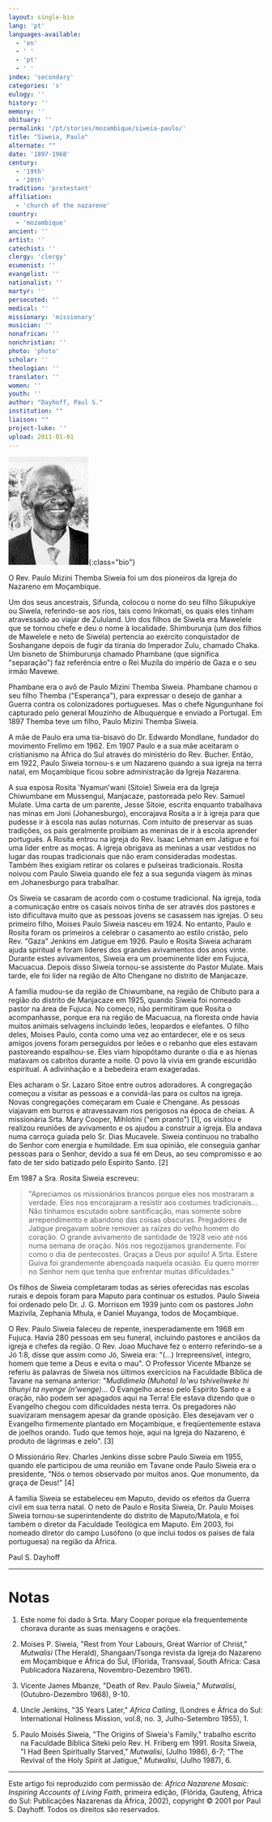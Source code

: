 ```yaml
---
layout: single-bio
lang: 'pt'
languages-available:
  - 'en'
  - ' '
  - 'pt'
  - ' '
index: 'secondary'
categories: 's'
eulogy: ''
history: ''
memory: ''
obituary: ''
permalink: '/pt/stories/mozambique/siweia-paulo/'
title: "Siweia, Paulo"
alternate: ""
date: '1897-1968'
century:
  - '19th'
  - '20th'
tradition: 'protestant'
affiliation:
  - 'church of the nazarene'
country:
  - 'mozambique'
ancient: ''
artist: ''
catechist: ''
clergy: 'clergy'
ecumenist: ''
evangelist: ''
nationalist: ''
martyr: ''
persecuted: ''
medical: ''
missionary: 'missionary'
musician: ''
nonafrican: ''
nonchristian: ''
photo: 'photo'
scholar: ''
theologian: ''
translator: ''
women: ''
youth: ''
author: "Dayhoff, Paul S."
institution: ""
liaison: ""
project-luke: ''
upload: 2011-01-01
---
```


![Paulo Siweia](/images/bio-pics/mozambique/siweia-paulo/siweia_paulo.jpg){:class="bio"}

O Rev. Paulo Mizini Themba Siweia foi um dos pioneiros da Igreja do Nazareno em Moçambique.

Um dos seus ancestrais, Sifunda, colocou o nome do seu filho Sikupukiye ou Siwela, referindo-se aos rios, tais como Inkomati, os quais eles tinham atravessado ao viajar de Zululand. Um dos filhos de Siwela era Mawelele que se tornou chefe e deu o nome à localidade. Shimburunja (um dos filhos de Mawelele e neto de Siwela) pertencia ao exército conquistador de Soshangane depois de fugir da tirania do Imperador Zulu, chamado Chaka. Um bisneto de Shimburunja chamado Phambane (que significa "separação") faz referência entre o Rei Muzila do império de Gaza e o seu irmão Mavewe.

Phambane era o avô de Paulo Mizini Themba Siweia. Phambane chamou o seu filho Themba ("Esperança"), para expressar o desejo de ganhar a Guerra contra os colonizadores portugueses. Mas o chefe Ngungunhane foi capturado pelo general Mouzinho de Albuquerque e enviado a Portugal. Em 1897 Themba teve um filho, Paulo Mizini Themba Siweia.

A mãe de Paulo era uma tia-bisavó do Dr. Edwardo Mondlane, fundador do movimento Frelimo em 1962. Em 1907 Paulo e a sua mãe aceitaram o cristianismo na África do Sul através do ministério do Rev. Bucher. Então, em 1922, Paulo Siweia tornou-s e um Nazareno quando a sua igreja na terra natal, em Moçambique ficou sobre administração da Igreja Nazarena.

A sua esposa Rosita  'Nyamun'wani (Sitoie) Siweia era da Igreja Chiwumbane em Mussengui, Manjacaze, pastoreada pelo  Rev. Samuel Mulate. Uma carta de um parente, Jesse Sitoie, escrita enquanto trabalhava nas minas em Joni (Johanesburgo), encorajava Rosita a ir à igreja para que pudesse ir à escola nas aulas noturnas. Com intuito de preservar as suas tradições, os pais geralmente proibiam as meninas de ir à escola aprender português. A Rosita entrou na igreja do Rev. Isaac Lehman em Jatigue e foi uma líder entre as moças. A igreja obrigava as meninas a usar vestidos no lugar das roupas tradicionais que não eram consideradas modestas. Também lhes exigiam retirar os colares e pulseiras tradicionais. Rosita noivou com Paulo Siweia quando ele fez a sua segunda viagem às minas em Johanesburgo para trabalhar.

Os Siweia se casaram de acordo com o costume tradicional. Na igreja, toda a comunicação entre os casais noivos tinha de ser através dos pastores e isto dificultava muito que as pessoas jovens se casassem nas igrejas. O seu primeiro filho, Moises Paulo Siweia nasceu em 1924. No entanto, Paulo e Rosita foram os primeiros a celebrar o casamento ao estilo cristão, pelo Rev. "Gaza" Jenkins em Jatigue em 1926. Paulo e Rosita Siweia  acharam ajuda spiritual e foram líderes dos grandes avivamentos dos anos vinte. Durante estes avivamentos, Siweia era um proeminente líder em Fujuca, Macuacua. Depois disso Siweia tornou-se assistente do Pastor Mulate. Mais tarde, ele foi líder na região de Alto Chengane no distrito de Manjacaze.

A família mudou-se da região de Chiwumbane, na região de Chibuto para a região do distrito de Manjacaze em 1925, quando Siweia foi nomeado pastor na área de Fujuca. No começo, não permitiram que Rosita o acompanhasse, porque era na região de Macuacua, na floresta onde havia muitos animais selvagens incluindo leões, leopardos e elefantes. O filho deles, Moises Paulo, conta como uma vez ao entardecer, ele e os seus amigos jovens foram perseguidos por leões e o rebanho que eles estavam pastoreando espalhou-se. Eles viam hipopótamo durante o dia e as hienas matavam os cabritos durante a noite. O povo lá vivia em grande escuridão espiritual. A adivinhação e a bebedeira eram exageradas.

Eles acharam o Sr. Lazaro Sitoe  entre outros adoradores. A congregação começou a visitar as pessoas e a convidá-las para os cultos na igreja. Novas congregações começaram em Cuaie e Chengane. As pessoas viajavam em burros e atravessavam rios perigosos na época de cheias. A missionária Srta. Mary Cooper, Mihlotini ("em pranto") [1], os visitou e realizou reuniões de avivamento e os ajudou a construir a igreja. Ela andava numa carroça guiada pelo Sr.  Dias Mucavele. Siweia continuou no trabalho do Senhor com energia e humildade. Em sua opinião, ele conseguia ganhar pessoas para o Senhor, devido a sua fé em Deus, ao seu compromisso e ao fato de ter sido batizado pelo Espírito Santo. [2]

Em 1987 a Sra. Rosita Siweia escreveu:

> "Apreciamos os missionários brancos porque eles nos mostraram a verdade. Eles nos encorajaram a resistir aos costumes tradicionais… Não tínhamos escutado sobre santificação, mas somente sobre arrependimento e abandono das coisas obscuras. Pregadores de Jatigue pregavam sobre remover as raízes do velho homem do coração. O grande avivamento de santidade de 1928 veio até nós numa semana de oração. Nós nos regozijamos grandemente. Foi como o dia de pentecostes. Graças a Deus por aquilo! A Srta. Estere Guiva foi grandemente abençoada naquela ocasião. Eu quero morrer no Senhor nem que tenha que enfrentar muitas dificuldades."

Os filhos de Siweia completaram todas as séries oferecidas nas escolas rurais e depois foram para Maputo para continuar os estudos. Paulo Siweia foi ordenado pelo Dr. J. G. Morrison em 1939 junto com os pastores John Mazivila, Zephania Mhula, e Daniel Muyanga, todos de Moçambique.

O Rev. Paulo Siweia faleceu de repente, inesperadamente em 1968 em Fujuca. Havia 280 pessoas em seu funeral, incluindo pastores e anciãos da igreja e chefes da região. O Rev. Joao Muchave fez o enterro referindo-se a Jó 1:8, disse que assim como Jó, Siweia era: "(...) Irrepreensível, íntegro, homem que teme a Deus e evita o mau". O Professor Vicente Mbanze se referiu às palavras de Siweia nos últimos exercícios na Faculdade Bíblica de Tavane na semana anterior: "*Mudidimela (Muhota) lo'wu tshiveliweke hi tihunyi ta nyenge (n'wenge)*... O Evangelho aceso pelo Espírito Santo e a oração, não podem ser apagados aqui na Terra! Ele estava dizendo  que o Evangelho  chegou com dificuldades nesta terra. Os pregadores não suavizaram  mensagem apesar da grande oposição. Eles desejavam ver o Evangelho firmemente plantado em Moçambique, e freqüentemente estava de joelhos orando. Tudo que temos hoje, aqui na Igreja do Nazareno, é produto de lágrimas e zelo". [3]

O Missionário Rev. Charles Jenkins disse sobre Paulo Siweia em 1955, quando ele participou de uma reunião em Tavane onde Paulo Siweia era o presidente, "Nós o temos observado por muitos anos. Que monumento, da graça de Deus!" [4]

A família Siweia se estabeleceu em Maputo, devido os efeitos da Guerra civil em sua terra natal. O neto de Paulo e Rosita Siweia, Dr. Paulo Moises Siweia tornou-se superintendente do distrito de Maputo/Matola, e foi também o diretor da Faculdade Teológica em Maputo. Em 2003, foi nomeado diretor do campo Lusófono (o que inclui todos os países de fala portuguesa) na região da África.

Paul S. Dayhoff

---

# Notas

1. Este nome foi dado à Srta. Mary Cooper porque ela frequentemente chorava durante as suas mensagens e orações.

2. Moises P. Siweia, "Rest from Your Labours, Great Warrior of Christ," *Mutwalisi* (The Herald), Shangaan/Tsonga revista da Igreja do Nazareno em Moçambique e África do Sul, (Florida, Transvaal, South Africa: Casa Publicadora Nazarena, Novembro-Dezembro 1961).

3. Vicente James Mbanze, "Death of Rev. Paulo Siweia," *Mutwalisi*, (Outubro-Dezembro 1968), 9-10.

4. Uncle Jenkins, "35 Years Later," *Africa Calling*, (Londres e África do Sul: International Holiness Mission, vol.8, no. 3, Julho-Setembro 1955), 1.

5. Paulo Moisés Siweia, "The Origins of Siweia's Family," trabalho escrito na Faculdade Bíblica Siteki pelo Rev. H. Friberg em 1991. Rosita Siweia, "I Had Been Spiritually Starved," *Mutwalisi*, (Julho 1986), 6-7; "The Revival of the Holy Spirit at Jatigue," *Mutwalisi*, (Julho 1987), 6.

---

Este artigo foi reproduzido com permissão de: *Africa Nazarene Mosaic: Inspiring Accounts of Living Faith*, primeira edição, (Flórida, Gauteng, África do Sul: Publicações Nazarenas da África, 2002), copyright © 2001 por Paul S. Dayhoff. Todos os direitos são reservados.

